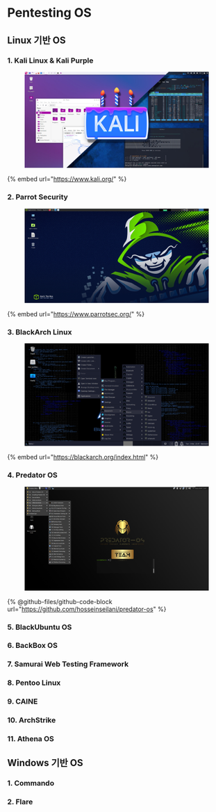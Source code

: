 # Pentesting OS



## Linux 기반 OS

### 1. Kali Linux & Kali Purple

<figure><img src="../.gitbook/assets/kali&#x26;Kalipurple.jpg" alt=""><figcaption></figcaption></figure>

{% embed url="https://www.kali.org/" %}

### 2. Parrot Security  <a href="#ember54" id="ember54"></a>

<figure><img src="../.gitbook/assets/parrotos.png" alt=""><figcaption></figcaption></figure>

{% embed url="https://www.parrotsec.org/" %}

### 3. BlackArch Linux &#x20;

<figure><img src="../.gitbook/assets/black_arch.png" alt=""><figcaption></figcaption></figure>

{% embed url="https://blackarch.org/index.html" %}

### 4. Predator OS

<figure><img src="../.gitbook/assets/predatoros.png" alt=""><figcaption></figcaption></figure>

{% @github-files/github-code-block url="https://github.com/hosseinseilani/predator-os" %}

### 5. BlackUbuntu OS





### 6. BackBox OS <a href="#ember79" id="ember79"></a>





### 7. Samurai Web Testing Framework &#x20;





### 8. Pentoo Linux&#x20;





### 9. CAINE&#x20;





### 10. ArchStrike&#x20;





### 11. Athena OS





## Windows 기반 OS





### 1. Commando&#x20;





### 2. Flare





